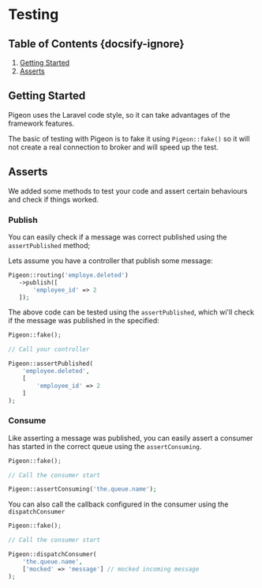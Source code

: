# Testing
## Table of Contents {docsify-ignore}
 1. [Getting Started](#getting-started)
 2. [Asserts](#asserts)
 
## Getting Started
Pigeon uses the Laravel code style, so it can take advantages of the framework features.

The basic of testing with Pigeon is to fake it using `Pigeon::fake()` so it will not create a real connection to broker
and will speed up the test.
 
## Asserts
 We added some methods to test your code and assert certain behaviours and check if things worked.
 
### Publish
 You can easily check if a message was correct published using the `assertPublished` method;
 
 Lets assume you have a controller that publish some message:
 ```php
Pigeon::routing('employe.deleted')
    ->publish([
        'employee_id' => 2
    ]);
```

The above code can be tested using the `assertPublished`, which wi'll check if the message was published in the specified:
```php
Pigeon::fake();

// Call your controller

Pigeon::assertPublished(
    'employee.deleted',
    [
        'employee_id' => 2
    ]
);
```

### Consume
Like asserting a message was published, you can easily assert a consumer has started in the correct queue using the `assertConsuming`.
```php
Pigeon::fake();

// Call the consumer start

Pigeon::assertConsuming('the.queue.name');
```

You can also call the callback configured in the consumer using the `dispatchConsumer`
```php
Pigeon::fake();

// Call the consumer start

Pigeon::dispatchConsumer(
    'the.queue.name',
    ['mocked' => 'message'] // mocked incoming message
);
``` 
